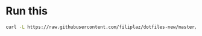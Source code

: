 # Run this
```sh
curl -L https://raw.githubusercontent.com/filiplaz/dotfiles-new/master/setup.sh | sh
```
